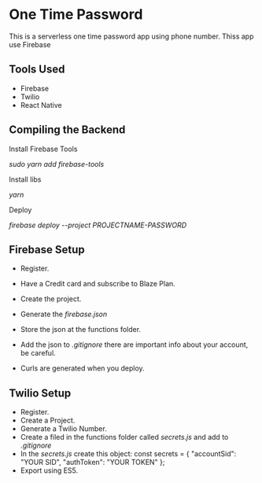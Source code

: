 # One Time Password 

This is a serverless one time password app using phone number. 
Thiss app use Firebase

## Tools Used 

* Firebase 
* Twilio 
* React Native 

## Compiling the Backend

Install Firebase Tools 

_sudo yarn add firebase-tools_

Install libs 

_yarn_

Deploy 

_firebase deploy --project PROJECTNAME-PASSWORD_

## Firebase Setup 

* Register.

* Have a Credit card and subscribe to Blaze Plan.

* Create the project.

* Generate the _firebase.json_

* Store the json at the functions folder.

* Add the json to _.gitignore_ 
there are important info about your account, be careful.

* Curls are generated when you deploy.

## Twilio Setup

* Register.
* Create a Project.
* Generate a Twilio Number.
* Create a filed in the functions folder called _secrets.js_ and add to _.gitignore_
* In the _secrets.js_ create this object: 
const secrets = { "accountSid": "YOUR SID", "authToken": "YOUR TOKEN" };
* Export using ES5. 